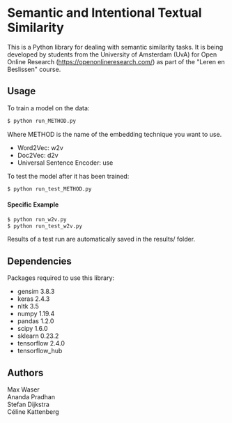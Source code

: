 # Semantic and Intentional Textual Similarity

This is a Python library for dealing with semantic similarity tasks. It is being developed by students from the University of Amsterdam (UvA) for Open Online Research (https://openonlineresearch.com/) as part of the "Leren en Beslissen" course.

## Usage

To train a model on the data:
```bash
$ python run_METHOD.py
```
Where METHOD is the name of the embedding technique you want to use. 

- Word2Vec: w2v  
- Doc2Vec: d2v  
- Universal Sentence Encoder: use

To test the model after it has been trained:
```bash
$ python run_test_METHOD.py
```

#### Specific Example
```bash
$ python run_w2v.py
$ python run_test_w2v.py
```
Results of a test run are automatically saved in the results/ folder.

## Dependencies 

Packages required to use this library:
- gensim 3.8.3
- keras 2.4.3
- nltk 3.5
- numpy 1.19.4
- pandas 1.2.0
- scipy 1.6.0
- sklearn 0.23.2
- tensorflow 2.4.0
- tensorflow_hub

## Authors

Max Waser  
Ananda Pradhan  
Stefan Dijkstra  
Céline Kattenberg
